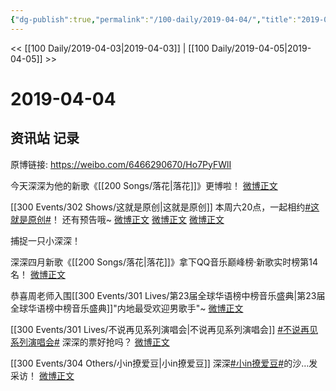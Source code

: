 ```yaml
---
{"dg-publish":true,"permalink":"/100-daily/2019-04-04/","title":"2019-04-04"}
---
```



<< [[100 Daily/2019-04-03\|2019-04-03]] | [[100 Daily/2019-04-05\|2019-04-05]] >>

# 2019-04-04

## 资讯站 记录

原博链接: https://weibo.com/6466290670/Ho7PyFWlI

今天深深为他的新歌《[[200 Songs/落花\|落花]]》更博啦！
[微博正文](https://m.weibo.cn/6466290670/4357465166174615)

[[300 Events/302 Shows/这就是原创\|这就是原创]]
本周六20点，一起相约[#这就是原创#](https://s.weibo.com/weibo?q=%23%E8%BF%99%E5%B0%B1%E6%98%AF%E5%8E%9F%E5%88%9B%23)！
还有预告哦~
[微博正文](https://m.weibo.cn/6466290670/4357342214976074)
[微博正文](https://m.weibo.cn/6466290670/4357350473172554)
[微博正文](https://m.weibo.cn/6466290670/4357371361002207)

捕捉一只小深深！
[](https://m.weibo.cn/6466290670/4357342789096774)

深深四月新歌《[[200 Songs/落花\|落花]]》拿下QQ音乐巅峰榜·新歌实时榜第14名！
[微博正文](https://m.weibo.cn/6466290670/4357343825542126)

恭喜周老师入围[[300 Events/301 Lives/第23届全球华语榜中榜音乐盛典\|第23届全球华语榜中榜音乐盛典]]"内地最受欢迎男歌手"~
[微博正文](https://m.weibo.cn/6466290670/4357361583539118)

[[300 Events/301 Lives/不说再见系列演唱会\|不说再见系列演唱会]]
[#不说再见系列演唱会#](https://s.weibo.com/weibo?q=%23%E4%B8%8D%E8%AF%B4%E5%86%8D%E8%A7%81%E7%B3%BB%E5%88%97%E6%BC%94%E5%94%B1%E4%BC%9A%23) 深深的票好抢吗？
[微博正文](https://m.weibo.cn/6466290670/4357366901797552)

[[300 Events/304 Others/小in撩爱豆\|小in撩爱豆]]
深深[#小in撩爱豆#](https://s.weibo.com/weibo?q=%23%E5%B0%8Fin%E6%92%A9%E7%88%B1%E8%B1%86%23)的沙…发采访！
[微博正文](https://m.weibo.cn/6466290670/4357436326384169)
